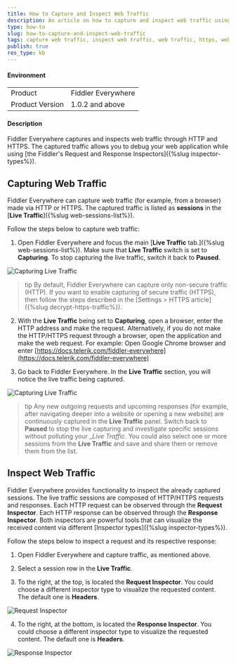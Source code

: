```yaml
---
title: How to Capture and Inspect Web Traffic
description: An article on how to capture and inspect web traffic using Fiddler Everywhere
type: how-to
slug: how-to-capture-and-inspect-web-traffic
tags: capture web traffic, inspect web traffic, web traffic, https, web application
publish: true
res_type: kb
---
```



#### Environment

|   |   |
|---|---|
| Product  | Fiddler Everywhere  |
| Product Version | 1.0.2 and above  |

#### Description

Fiddler Everywhere captures and inspects web traffic through HTTP and HTTPS. The captured traffic allows you to debug your web application while using [the Fiddler's Request and Response Inspectors]({%slug inspector-types%}).

## Capturing Web Traffic

Fiddler Everywhere can capture web traffic (for example, from a browser) made via HTTP or HTTPS. The captured traffic is listed as __sessions__ in the [__Live Traffic__]({%slug web-sessions-list%}).

Follow the steps below to capture web traffic:

1. Open Fiddler Everywhere and focus the main [__Live Traffic__ tab.]({%slug web-sessions-list%}). Make sure that __Live Traffic__ switch is set to __Capturing__. To stop capturing the live traffic, switch it back to __Paused__.

![Capturing Live Traffic](../images/kb/capture-live-traffic-under-capture-and-inspect-web-traffic.png)

>tip By default, Fiddler Everywhere can capture only non-secure traffic (HTTP). If you want to enable capturing of secure traffic (HTTPS), then follow the steps described in the [Settings > HTTPS article]({%slug decrypt-https-traffic%}).

2. With the __Live Traffic__ being set to __Capturing__, open a browser, enter the HTTP address and make the request. Alternatively, if you do not make the HTTP/HTTPS request through a browser, open the application and make the web request.
For example: Open Google Chrome browser and enter [https://docs.telerik.com/fiddler-everywhere](https://docs.telerik.com/fiddler-everywhere)

3. Go back to Fiddler Everywhere. In the __Live Traffic__ section, you will notice the live traffic being captured.

![Capturing Live Traffic](../images/kb/capture-live-traffic-under-capture-and-inspect-web-traffic-1.png)

>tip Any new outgoing requests and upcoming responses (for example, after navigating deeper into a website or opening a new website) are continuously captured in the __Live Traffic__ panel. Switch back to __Paused__ to stop the live capturing and investigate specific sessions without polluting your __Live Traffic_. You could also select one or more sessions from the __Live Traffic__ and save and share them or remove them from the list.

## Inspect Web Traffic

Fiddler Everywhere provides functionality to inspect the already captured sessions. The live traffic sessions are composed of HTTP/HTTPS requests and responses. Each HTTP request can be observed through the __Request Inspector__. Each HTTP response can be observed through the __Response Inspector__. Both inspectors are powerful tools that can visualize the received content via different [Inspector types]({%slug inspector-types%}).

Follow the steps below to inspect a request and its respective response:

1. Open Fiddler Everywhere and capture traffic, as mentioned above.

2. Select a session row in the __Live Traffic__.

3. To the right, at the top, is located the __Request Inspector__. You could choose a different inspector type to visualize the requested content. The default one is __Headers__.

![Request Inspector](../images/kb/request-inspector-under-capture-and-inspect-web-traffic.png)

4. To the right, at the bottom, is located the __Response Inspector__. You could choose a different inspector type to visualize the requested content. The default one is __Headers__.

![Response Inspector](../images/kb/response-inspector-under-capture-and-inspect-web-traffic.png)
